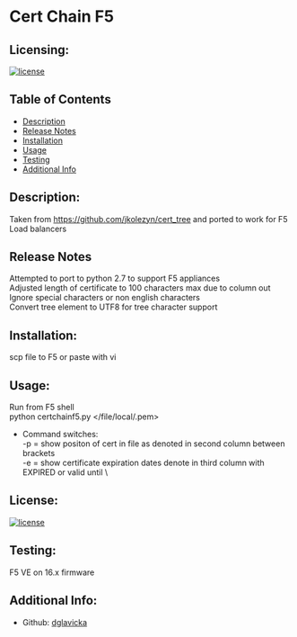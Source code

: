 # Cert Chain F5

  ## Licensing:
  [![license](https://img.shields.io/badge/license--blue)](https://shields.io)

  ## Table of Contents 
  - [Description](#description)
  - [Release Notes](#release-notes)
  - [Installation](#installation)
  - [Usage](#usage)
  - [Testing](#testing)
  - [Additional Info](#additional-info)

  ## Description:
  Taken from https://github.com/jkolezyn/cert_tree and ported to work for F5 Load balancers
  
  ## Release Notes
  Attempted to port to python 2.7 to support F5 appliances \
  Adjusted length of certificate to 100 characters max due to column out \
  Ignore special characters or non english characters \
  Convert tree element to UTF8 for tree character support 
  
  ## Installation:
  scp file to F5 or paste with vi

  ## Usage:
  Run from F5 shell \
  python certchainf5.py </file/local/.pem> 
   - Command switches: \
     -p = show positon of cert in file as denoted in second column between brackets \
     -e = show certificate expiration dates denote in third column with EXPIRED or valid until \

  ## License:
   [![license](https://img.shields.io/badge/license--blue)](https://shields.io)

  ## Testing:
  F5 VE on 16.x firmware

  ## Additional Info:
  - Github: [dglavicka](https://github.com/dglavicka)
 
